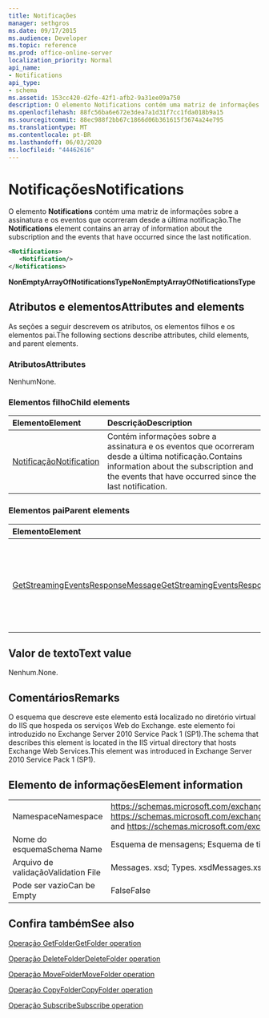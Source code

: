 ```yaml
---
title: Notificações
manager: sethgros
ms.date: 09/17/2015
ms.audience: Developer
ms.topic: reference
ms.prod: office-online-server
localization_priority: Normal
api_name:
- Notifications
api_type:
- schema
ms.assetid: 153cc420-d2fe-42f1-afb2-9a31ee09a750
description: O elemento Notifications contém uma matriz de informações sobre a assinatura e os eventos que ocorreram desde a última notificação.
ms.openlocfilehash: 88fc56ba6e672e3dea7a1d31f7cc1fda018b9a15
ms.sourcegitcommit: 88ec988f2bb67c1866d06b361615f3674a24e795
ms.translationtype: MT
ms.contentlocale: pt-BR
ms.lasthandoff: 06/03/2020
ms.locfileid: "44462616"
---
```

# <a name="notifications"></a><span data-ttu-id="694e3-103">Notificações</span><span class="sxs-lookup"><span data-stu-id="694e3-103">Notifications</span></span>

<span data-ttu-id="694e3-104">O elemento **Notifications** contém uma matriz de informações sobre a assinatura e os eventos que ocorreram desde a última notificação.</span><span class="sxs-lookup"><span data-stu-id="694e3-104">The **Notifications** element contains an array of information about the subscription and the events that have occurred since the last notification.</span></span> 
  
```xml
<Notifications>
   <Notification/>
</Notifications>
```

 <span data-ttu-id="694e3-105">**NonEmptyArrayOfNotificationsType**</span><span class="sxs-lookup"><span data-stu-id="694e3-105">**NonEmptyArrayOfNotificationsType**</span></span>
## <a name="attributes-and-elements"></a><span data-ttu-id="694e3-106">Atributos e elementos</span><span class="sxs-lookup"><span data-stu-id="694e3-106">Attributes and elements</span></span>

<span data-ttu-id="694e3-107">As seções a seguir descrevem os atributos, os elementos filhos e os elementos pai.</span><span class="sxs-lookup"><span data-stu-id="694e3-107">The following sections describe attributes, child elements, and parent elements.</span></span>
  
### <a name="attributes"></a><span data-ttu-id="694e3-108">Atributos</span><span class="sxs-lookup"><span data-stu-id="694e3-108">Attributes</span></span>

<span data-ttu-id="694e3-109">Nenhum</span><span class="sxs-lookup"><span data-stu-id="694e3-109">None.</span></span>
  
### <a name="child-elements"></a><span data-ttu-id="694e3-110">Elementos filho</span><span class="sxs-lookup"><span data-stu-id="694e3-110">Child elements</span></span>

|<span data-ttu-id="694e3-111">**Elemento**</span><span class="sxs-lookup"><span data-stu-id="694e3-111">**Element**</span></span>|<span data-ttu-id="694e3-112">**Descrição**</span><span class="sxs-lookup"><span data-stu-id="694e3-112">**Description**</span></span>|
|:-----|:-----|
|[<span data-ttu-id="694e3-113">Notificação</span><span class="sxs-lookup"><span data-stu-id="694e3-113">Notification</span></span>](notification-ex15websvcsotherref.md) <br/> |<span data-ttu-id="694e3-114">Contém informações sobre a assinatura e os eventos que ocorreram desde a última notificação.</span><span class="sxs-lookup"><span data-stu-id="694e3-114">Contains information about the subscription and the events that have occurred since the last notification.</span></span>  <br/> |
   
### <a name="parent-elements"></a><span data-ttu-id="694e3-115">Elementos pai</span><span class="sxs-lookup"><span data-stu-id="694e3-115">Parent elements</span></span>

|<span data-ttu-id="694e3-116">**Elemento**</span><span class="sxs-lookup"><span data-stu-id="694e3-116">**Element**</span></span>|<span data-ttu-id="694e3-117">**Descrição**</span><span class="sxs-lookup"><span data-stu-id="694e3-117">**Description**</span></span>|
|:-----|:-----|
|[<span data-ttu-id="694e3-118">GetStreamingEventsResponseMessage</span><span class="sxs-lookup"><span data-stu-id="694e3-118">GetStreamingEventsResponseMessage</span></span>](getstreamingeventsresponsemessage.md) <br/> |<span data-ttu-id="694e3-119">Contém o status e o resultado de uma única solicitação de [operação GetStreamingEvents](getstreamingevents-operation.md) .</span><span class="sxs-lookup"><span data-stu-id="694e3-119">Contains the status and result of a single [GetStreamingEvents operation](getstreamingevents-operation.md) request.</span></span>  <br/> |
   
## <a name="text-value"></a><span data-ttu-id="694e3-120">Valor de texto</span><span class="sxs-lookup"><span data-stu-id="694e3-120">Text value</span></span>

<span data-ttu-id="694e3-121">Nenhum.</span><span class="sxs-lookup"><span data-stu-id="694e3-121">None.</span></span>
  
## <a name="remarks"></a><span data-ttu-id="694e3-122">Comentários</span><span class="sxs-lookup"><span data-stu-id="694e3-122">Remarks</span></span>

<span data-ttu-id="694e3-123">O esquema que descreve este elemento está localizado no diretório virtual do IIS que hospeda os serviços Web do Exchange. este elemento foi introduzido no Exchange Server 2010 Service Pack 1 (SP1).</span><span class="sxs-lookup"><span data-stu-id="694e3-123">The schema that describes this element is located in the IIS virtual directory that hosts Exchange Web Services.This element was introduced in Exchange Server 2010 Service Pack 1 (SP1).</span></span>
  
## <a name="element-information"></a><span data-ttu-id="694e3-124">Elemento de informações</span><span class="sxs-lookup"><span data-stu-id="694e3-124">Element information</span></span>

|||
|:-----|:-----|
|<span data-ttu-id="694e3-125">Namespace</span><span class="sxs-lookup"><span data-stu-id="694e3-125">Namespace</span></span>  <br/> |<span data-ttu-id="694e3-126">https://schemas.microsoft.com/exchange/services/2006/messages e https://schemas.microsoft.com/exchange/services/2006/types</span><span class="sxs-lookup"><span data-stu-id="694e3-126">https://schemas.microsoft.com/exchange/services/2006/messages and https://schemas.microsoft.com/exchange/services/2006/types</span></span>  <br/> |
|<span data-ttu-id="694e3-127">Nome do esquema</span><span class="sxs-lookup"><span data-stu-id="694e3-127">Schema Name</span></span>  <br/> |<span data-ttu-id="694e3-128">Esquema de mensagens; Esquema de tipos</span><span class="sxs-lookup"><span data-stu-id="694e3-128">Messages schema; Types schema</span></span>  <br/> |
|<span data-ttu-id="694e3-129">Arquivo de validação</span><span class="sxs-lookup"><span data-stu-id="694e3-129">Validation File</span></span>  <br/> |<span data-ttu-id="694e3-130">Messages. xsd; Types. xsd</span><span class="sxs-lookup"><span data-stu-id="694e3-130">Messages.xsd; Types.xsd</span></span>  <br/> |
|<span data-ttu-id="694e3-131">Pode ser vazio</span><span class="sxs-lookup"><span data-stu-id="694e3-131">Can be Empty</span></span>  <br/> |<span data-ttu-id="694e3-132">False</span><span class="sxs-lookup"><span data-stu-id="694e3-132">False</span></span>  <br/> |
   
## <a name="see-also"></a><span data-ttu-id="694e3-133">Confira também</span><span class="sxs-lookup"><span data-stu-id="694e3-133">See also</span></span>



[<span data-ttu-id="694e3-134">Operação GetFolder</span><span class="sxs-lookup"><span data-stu-id="694e3-134">GetFolder operation</span></span>](getfolder-operation.md)
  
[<span data-ttu-id="694e3-135">Operação DeleteFolder</span><span class="sxs-lookup"><span data-stu-id="694e3-135">DeleteFolder operation</span></span>](deletefolder-operation.md)
  
[<span data-ttu-id="694e3-136">Operação MoveFolder</span><span class="sxs-lookup"><span data-stu-id="694e3-136">MoveFolder operation</span></span>](movefolder-operation.md)
  
[<span data-ttu-id="694e3-137">Operação CopyFolder</span><span class="sxs-lookup"><span data-stu-id="694e3-137">CopyFolder operation</span></span>](copyfolder-operation.md)
  
[<span data-ttu-id="694e3-138">Operação Subscribe</span><span class="sxs-lookup"><span data-stu-id="694e3-138">Subscribe operation</span></span>](subscribe-operation.md)

